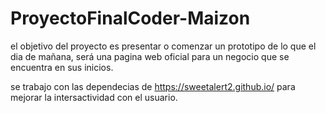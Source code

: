 # ProyectoFinalCoder-Maizon

el objetivo del proyecto es presentar o comenzar un prototipo de lo que el dia de mañana, será una pagina web oficial para un negocio que se encuentra en sus inicios.


se trabajo con las dependecias de https://sweetalert2.github.io/ para mejorar la intersactividad con el usuario.
